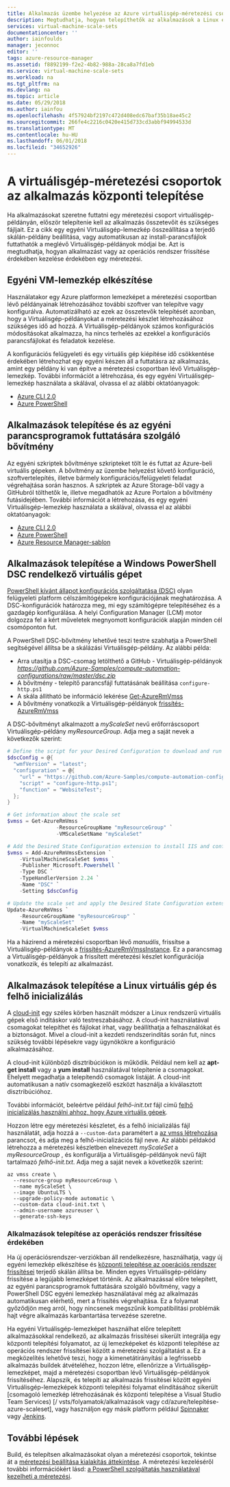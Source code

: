 ```yaml
---
title: Alkalmazás üzembe helyezése az Azure virtuálisgép-méretezési csoport |} Microsoft Docs
description: Megtudhatja, hogyan telepíthetők az alkalmazások a Linux és Windows-méretezési csoportban lévő virtuálisgép-példányok
services: virtual-machine-scale-sets
documentationcenter: ''
author: iainfoulds
manager: jeconnoc
editor: ''
tags: azure-resource-manager
ms.assetid: f8892199-f2e2-4b82-988a-28ca8a7fd1eb
ms.service: virtual-machine-scale-sets
ms.workload: na
ms.tgt_pltfrm: na
ms.devlang: na
ms.topic: article
ms.date: 05/29/2018
ms.author: iainfou
ms.openlocfilehash: 4f57924bf2197c472d408edc67baf35b18ae45c2
ms.sourcegitcommit: 266fe4c2216c0420e415d733cd3abbf94994533d
ms.translationtype: MT
ms.contentlocale: hu-HU
ms.lasthandoff: 06/01/2018
ms.locfileid: "34652926"
---
```

# <a name="deploy-your-application-on-virtual-machine-scale-sets"></a>A virtuálisgép-méretezési csoportok az alkalmazás központi telepítése
Ha alkalmazásokat szeretne futtatni egy méretezési csoport virtuálisgép-példányán, először telepítenie kell az alkalmazás összetevőit és szükséges fájljait. Ez a cikk egy egyéni Virtuálisgép-lemezkép összeállítása a terjedő skálán-példány beállítása, vagy automatikusan az install-parancsfájlok futtathatók a meglévő Virtuálisgép-példányok módjai be. Azt is megtudhatja, hogyan alkalmazást vagy az operációs rendszer frissítése érdekében kezelése érdekében egy méretezési.


## <a name="build-a-custom-vm-image"></a>Egyéni VM-lemezkép elkészítése
Használatakor egy Azure platformon lemezképet a méretezési csoportban lévő példányainak létrehozásához további szoftver van telepítve vagy konfigurálva. Automatizálható az ezek az összetevők telepítését azonban, hogy a Virtuálisgép-példányokat a méretezési készlet létrehozásához szükséges idő ad hozzá. A Virtuálisgép-példányok számos konfigurációs módosításokat alkalmazza, ha nincs terhelés az ezekkel a konfigurációs parancsfájlokat és feladatok kezelése.

A konfigurációs felügyeleti és egy virtuális gép kiépítése idő csökkentése érdekében létrehozhat egy egyéni készen áll a futtatásra az alkalmazás, amint egy példány ki van építve a méretezési csoportban lévő Virtuálisgép-lemezkép. További információt a létrehozása, és egy egyéni Virtuálisgép-lemezkép használata a skálával, olvassa el az alábbi oktatóanyagok:

- [Azure CLI 2.0](tutorial-use-custom-image-cli.md)
- [Azure PowerShell](tutorial-use-custom-image-powershell.md)


## <a name="already-provisioned"></a>Alkalmazások telepítése és az egyéni parancsprogramok futtatására szolgáló bővítmény
Az egyéni szkriptek bővítménye szkripteket tölt le és futtat az Azure-beli virtuális gépeken. A bővítmény az üzembe helyezést követő konfiguráció, szoftvertelepítés, illetve bármely konfigurációs/felügyeleti feladat végrehajtása során hasznos. A szkriptek az Azure Storage-ből vagy a GitHubról tölthetők le, illetve megadhatók az Azure Portalon a bővítmény futásidejében. További információt a létrehozása, és egy egyéni Virtuálisgép-lemezkép használata a skálával, olvassa el az alábbi oktatóanyagok:

- [Azure CLI 2.0](tutorial-install-apps-cli.md)
- [Azure PowerShell](tutorial-install-apps-powershell.md)
- [Azure Resource Manager-sablon](tutorial-install-apps-template.md)


## <a name="install-an-app-to-a-windows-vm-with-powershell-dsc"></a>Alkalmazások telepítése a Windows PowerShell DSC rendelkező virtuális gépet
[PowerShell kívánt állapot konfigurációs szolgáltatása (DSC)](https://msdn.microsoft.com/powershell/dsc/overview) olyan felügyeleti platform célszámítógépekre konfigurációjának meghatározása. A DSC-konfigurációk határozza meg, mi egy számítógépre telepítéséhez és a gazdagép konfigurálása. A helyi Configuration Manager (LCM) motor dolgozza fel a kért műveletek megnyomott konfigurációk alapján minden cél csomóponton fut.

A PowerShell DSC-bővítmény lehetővé teszi testre szabhatja a PowerShell segítségével állítsa be a skálázási Virtuálisgép-példány. Az alábbi példa:

- Arra utasítja a DSC-csomag letölthető a GitHub - Virtuálisgép-példányok *https://github.com/Azure-Samples/compute-automation-configurations/raw/master/dsc.zip*
- A bővítmény - telepítő parancsfájl futtatásának beállítása `configure-http.ps1`
- A skála állítható be információ lekérése [Get-AzureRmVmss](/powershell/module/azurerm.compute/get-azurermvmss)
- A bővítmény vonatkozik a Virtuálisgép-példányok [frissítés-AzureRmVmss](/powershell/module/azurerm.compute/update-azurermvmss)

A DSC-bővítményt alkalmazott a *myScaleSet* nevű erőforráscsoport Virtuálisgép-példány *myResourceGroup*. Adja meg a saját nevek a következők szerint:

```powershell
# Define the script for your Desired Configuration to download and run
$dscConfig = @{
  "wmfVersion" = "latest";
  "configuration" = @{
    "url" = "https://github.com/Azure-Samples/compute-automation-configurations/raw/master/dsc.zip";
    "script" = "configure-http.ps1";
    "function" = "WebsiteTest";
  };
}

# Get information about the scale set
$vmss = Get-AzureRmVmss `
                -ResourceGroupName "myResourceGroup" `
                -VMScaleSetName "myScaleSet"

# Add the Desired State Configuration extension to install IIS and configure basic website
$vmss = Add-AzureRmVmssExtension `
    -VirtualMachineScaleSet $vmss `
    -Publisher Microsoft.Powershell `
    -Type DSC `
    -TypeHandlerVersion 2.24 `
    -Name "DSC" `
    -Setting $dscConfig

# Update the scale set and apply the Desired State Configuration extension to the VM instances
Update-AzureRmVmss `
    -ResourceGroupName "myResourceGroup" `
    -Name "myScaleSet"  `
    -VirtualMachineScaleSet $vmss
```

Ha a házirend a méretezési csoportban lévő *manuális*, frissítse a Virtuálisgép-példányok a [frissítés-AzureRmVmssInstance](/powershell/module/azurerm.compute/update-azurermvmssinstance). Ez a parancsmag a Virtuálisgép-példányok a frissített méretezési készlet konfigurációja vonatkozik, és telepíti az alkalmazást.


## <a name="install-an-app-to-a-linux-vm-with-cloud-init"></a>Alkalmazások telepítése a Linux virtuális gép és felhő inicializálás
A [cloud-init](https://cloudinit.readthedocs.io/latest/) egy széles körben használt módszer a Linux rendszerű virtuális gépek első indításkor való testreszabásához. A cloud-init használatával csomagokat telepíthet és fájlokat írhat, vagy beállíthatja a felhasználókat és a biztonságot. Mivel a cloud-init a kezdeti rendszerindítás során fut, nincs szükség további lépésekre vagy ügynökökre a konfiguráció alkalmazásához.

A cloud-init különböző disztribúciókon is működik. Például nem kell az **apt-get install** vagy a **yum install** használatával telepítenie a csomagokat. Ehelyett megadhatja a telepítendő csomagok listáját. A cloud-init automatikusan a natív csomagkezelő eszközt használja a kiválasztott disztribúcióhoz.

További információt, beleértve például *felhő-init.txt* fájl című [felhő inicializálás használni ahhoz, hogy Azure virtuális gépek](../virtual-machines/linux/using-cloud-init.md).

Hozzon létre egy méretezési készletet, és a felhő inicializálás fájl használatát, adja hozzá a `--custom-data` paramétert a [az vmss létrehozása](/cli/azure/vmss#az_vmss_create) parancsot, és adja meg a felhő-inicializációs fájl neve. Az alábbi példakód létrehozza a méretezési készletben elnevezett *myScaleSet* a *myResourceGroup* , és konfigurálja a Virtuálisgép-példányok nevű fájlt tartalmazó *felhő-init.txt*. Adja meg a saját nevek a következők szerint:

```azurecli
az vmss create \
  --resource-group myResourceGroup \
  --name myScaleSet \
  --image UbuntuLTS \
  --upgrade-policy-mode automatic \
  --custom-data cloud-init.txt \
  --admin-username azureuser \
  --generate-ssh-keys
```


### <a name="install-applications-with-os-updates"></a>Alkalmazások telepítése az operációs rendszer frissítése érdekében
Ha új operációsrendszer-verziókban áll rendelkezésre, használhatja, vagy új egyéni lemezkép elkészítése és [központi telepítése az operációs rendszer frissítései](virtual-machine-scale-sets-upgrade-scale-set.md) terjedő skálán állítsa be. Minden egyes Virtuálisgép-példány frissítése a legújabb lemezképet történik. Az alkalmazással előre telepített, az egyéni parancsprogramok futtatására szolgáló bővítmény, vagy a PowerShell DSC egyéni lemezkép használatával még az alkalmazás automatikusan elérhető, mert a frissítés végrehajtása. Ez a folyamat győződjön meg arról, hogy nincsenek megszűnik kompatibilitási problémák hajt végre alkalmazás karbantartása tervezése szeretne.

Ha egyéni Virtuálisgép-lemezképet használhat előre telepített alkalmazásokkal rendelkező, az alkalmazás frissítései sikerült integrálja egy központi telepítési folyamatot, az új lemezképeket és központi telepítése az operációs rendszer frissítései között a méretezési szolgáltatást a. Ez a megközelítés lehetővé teszi, hogy a kimenetátirányítási a legfrissebb alkalmazás buildek átvételéhez, hozzon létre, ellenőrizze a Virtuálisgép-lemezképet, majd a méretezési csoportban lévő Virtuálisgép-példányok frissítéséhez. Alapszik, és telepíti az alkalmazás frissítései között egyéni Virtuálisgép-lemezképek központi telepítési folyamat elindításához sikerült [csomagoló lemezkép létrehozásának és központi telepítése a Visual Studio Team Services) [/ vsts/folyamatok/alkalmazások vagy cd/azure/telepítése-azure-scaleset], vagy használjon egy másik platform például [Spinnaker](https://www.spinnaker.io/) vagy [Jenkins](https://jenkins.io/).


## <a name="next-steps"></a>További lépések
Build, és telepítsen alkalmazásokat olyan a méretezési csoportok, tekintse át a [méretezési beállítása kialakítás áttekintése](virtual-machine-scale-sets-design-overview.md). A méretezési kezeléséről további információkért lásd: [a PowerShell szolgáltatás használatával kezelheti a méretezési](virtual-machine-scale-sets-windows-manage.md).
